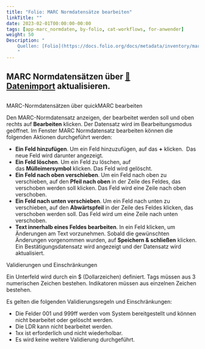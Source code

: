 ```yaml
---
title: "Folio: MARC Normdatensätze bearbeiten"
linkTitle: ""
date: 2023-02-01T00:00:00-00:00
tags: [app-marc_normdaten, by-folio, cat-workflows, for-anwender]
weight: 50
Description: "
    Quellen: [Folio](https://docs.folio.org/docs/metadata/inventory/marcauthority/#editing-marc-authority-records) & [GBV](https://info.gbv.de/pages/viewpage.action?pageId=854294555)
    "
---
```


## MARC Normdatensätzen über [📱Datenimport](https://info.gbv.de/pages/viewpage.action?pageId=839188636) aktualisieren.

##
MARC-Normdatensätzen über quickMARC bearbeiten

Den MARC-Normdatensatz anzeigen, der bearbeitet werden soll und oben rechts auf **Bearbeiten** klicken. Der Datensatz wird im Bearbeitungsmodus geöffnet. Im Fenster MARC Normdatensatz bearbeiten können die folgenden Aktionen durchgeführt werden:

-   **Ein Feld hinzufügen**. Um ein Feld hinzuzufügen, auf das **+** klicken.  Das neue Feld wird darunter angezeigt.
-   **Ein Feld löschen**. Um ein Feld zu löschen, auf das **Mülleimersymbol** klicken. Das Feld wird gelöscht.
-   **Ein Feld nach oben verschieben**. Um ein Feld nach oben zu verschieben, auf den **Pfeil nach oben** in der Zeile des Feldes, das verschoben werden soll klicken. Das Feld wird eine Zeile nach oben verschoben.
-   **Ein Feld nach unten verschieben**. Um ein Feld nach unten zu verschieben, auf den **Abwärtspfeil** in der Zeile des Feldes klicken, das verschoben werden soll. Das Feld wird um eine Zeile nach unten verschoben.
-   **Text innerhalb eines Feldes bearbeiten**. In ein Feld klicken, um Änderungen am Text vorzunehmen. Sobald die gewünschten Änderungen vorgenommen wurden, auf **Speichern & schließen** klicken. Ein Bestätigungsdatensatz wird angezeigt und der Datensatz wird aktualisiert.

Validierungen und Einschränkungen

Ein Unterfeld wird durch ein $ (Dollarzeichen) definiert.
Tags müssen aus 3 numerischen Zeichen bestehen.
Indikatoren müssen aus einzelnen Zeichen bestehen.

Es gelten die folgenden Validierungsregeln und Einschränkungen:

-   Die Felder 001 und 999ff werden vom System bereitgestellt und können nicht bearbeitet oder gelöscht werden.
-   Die LDR kann nicht bearbeitet werden.
-   1xx ist erforderlich und nicht wiederholbar.
-   Es wird keine weitere Validierung durchgeführt.
